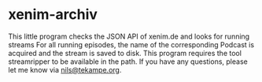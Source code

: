 # xenim-archiv
This little program checks the JSON API of xenim.de and looks for running streams
For all running episodes, the name of the corresponding Podcast is acquired and the stream is saved to disk.
This program requires the tool streamripper to be available in the path. If you have any questions, please let me know via nils@tekampe.org.

